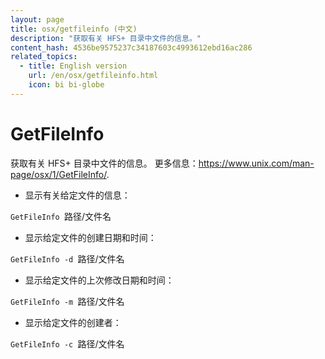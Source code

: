 ```yaml
---
layout: page
title: osx/getfileinfo (中文)
description: "获取有关 HFS+ 目录中文件的信息。"
content_hash: 4536be9575237c34187603c4993612ebd16ac286
related_topics:
  - title: English version
    url: /en/osx/getfileinfo.html
    icon: bi bi-globe
---
```

# GetFileInfo

获取有关 HFS+ 目录中文件的信息。
更多信息：<https://www.unix.com/man-page/osx/1/GetFileInfo/>.

- 显示有关给定文件的信息：

`GetFileInfo `<span class="tldr-var badge badge-pill bg-dark-lm bg-white-dm text-white-lm text-dark-dm font-weight-bold">路径/文件名</span>

- 显示给定文件的创建日期和时间：

`GetFileInfo -d `<span class="tldr-var badge badge-pill bg-dark-lm bg-white-dm text-white-lm text-dark-dm font-weight-bold">路径/文件名</span>

- 显示给定文件的上次修改日期和时间：

`GetFileInfo -m `<span class="tldr-var badge badge-pill bg-dark-lm bg-white-dm text-white-lm text-dark-dm font-weight-bold">路径/文件名</span>

- 显示给定文件的创建者：

`GetFileInfo -c `<span class="tldr-var badge badge-pill bg-dark-lm bg-white-dm text-white-lm text-dark-dm font-weight-bold">路径/文件名</span>
